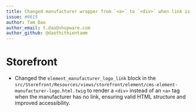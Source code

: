 ```yaml
---
title: Changed manufacturer wrapper from `<a>` to `<div>` when link is missing
issue: #9615
author: Tam Dao
author_email: t.dao@shopware.com
author_github: @daothithientamm
---
```

# Storefront
* Changed the `element_manufacturer_logo_link` block in the `src/Storefront/Resources/views/storefront/element/cms-element-manufacturer-logo.html.twig` to render a `<div>` instead of an `<a>` tag when the manufacturer has no link, ensuring valid HTML structure and improved accessibility.
